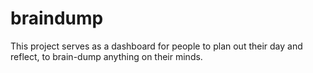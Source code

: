 # braindump
This project serves as a dashboard for people to plan out their day and reflect, to brain-dump anything on their minds.
